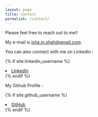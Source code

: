 ```yaml
---
layout: page
title: Contact
permalink: /contact/
---
```


Please feel free to reach out to me!!

My e-mail is [isha.m.shah@gmail.com](mailto:isha.m.shah@gmail.com).

You can also connect with me on LinkedIn :

{% if site.linkedin_username %}
  <li>
    <a href="https://linkedin.com/in/{{ site.linkedin_username }}">
      <i class="fa fa-linkedin"></i> LinkedIn
    </a>
  </li>
{% endif %}

My Github Profile :

{% if site.github_username %}
  <li>
    <a href="https://github.com/{{ site.github_username }}">
      <i class="fa fa-github"></i> GitHub
    </a>
  </li>
{% endif %}
